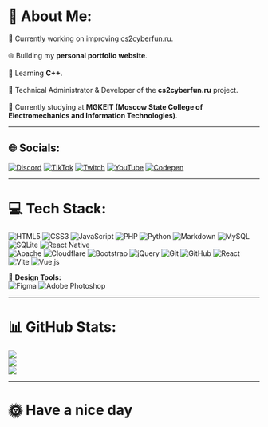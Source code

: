 # 💫 About Me:
🔭 Currently working on improving [cs2cyberfun.ru](https://cs2cyberfun.ru).<br>  
🌐 Building my **personal portfolio website**.<br>  
📘 Learning **C++**.<br>  
🤝 Technical Administrator & Developer of the **cs2cyberfun.ru** project.<br>  
🌱 Currently studying at **MGKEIT (Moscow State College of Electromechanics and Information Technologies)**.  

---

## 🌐 Socials:
[![Discord](https://img.shields.io/badge/Discord-%237289DA.svg?logo=discord&logoColor=white)](https://discord.gg/ZBRVN7Adp8)  [![TikTok](https://img.shields.io/badge/TikTok-%23000000.svg?logo=TikTok&logoColor=white)](https://tiktok.com/@freezyios)  [![Twitch](https://img.shields.io/badge/Twitch-%239146FF.svg?logo=Twitch&logoColor=white)](https://twitch.tv/freezyios)  [![YouTube](https://img.shields.io/badge/YouTube-%23FF0000.svg?logo=YouTube&logoColor=white)](https://youtube.com/@freezyios)  [![Codepen](https://img.shields.io/badge/Codepen-000000?logo=codepen&logoColor=white)](https://codepen.io/freezyios)  

---

# 💻 Tech Stack:
![HTML5](https://img.shields.io/badge/html5-%23E34F26.svg?style=for-the-badge&logo=html5&logoColor=white) ![CSS3](https://img.shields.io/badge/css3-%231572B6.svg?style=for-the-badge&logo=css3&logoColor=white) ![JavaScript](https://img.shields.io/badge/javascript-%23323330.svg?style=for-the-badge&logo=javascript&logoColor=%23F7DF1E) ![PHP](https://img.shields.io/badge/php-%23777BB4.svg?style=for-the-badge&logo=php&logoColor=white) ![Python](https://img.shields.io/badge/python-3670A0?style=for-the-badge&logo=python&logoColor=ffdd54) ![Markdown](https://img.shields.io/badge/markdown-%23000000.svg?style=for-the-badge&logo=markdown&logoColor=white) ![MySQL](https://img.shields.io/badge/mysql-4479A1.svg?style=for-the-badge&logo=mysql&logoColor=white) ![SQLite](https://img.shields.io/badge/sqlite-%2307405e.svg?style=for-the-badge&logo=sqlite&logoColor=white) ![React Native](https://img.shields.io/badge/react_native-%2320232a.svg?style=for-the-badge&logo=react&logoColor=%2361DAFB) <br>
![Apache](https://img.shields.io/badge/apache-%23D42029.svg?style=for-the-badge&logo=apache&logoColor=white) ![Cloudflare](https://img.shields.io/badge/Cloudflare-F38020?style=for-the-badge&logo=Cloudflare&logoColor=white) ![Bootstrap](https://img.shields.io/badge/bootstrap-%238511FA.svg?style=for-the-badge&logo=bootstrap&logoColor=white) ![jQuery](https://img.shields.io/badge/jquery-%230769AD.svg?style=for-the-badge&logo=jquery&logoColor=white) ![Git](https://img.shields.io/badge/git-%23F05033.svg?style=for-the-badge&logo=git&logoColor=white) ![GitHub](https://img.shields.io/badge/github-%23121011.svg?style=for-the-badge&logo=github&logoColor=white) ![React](https://img.shields.io/badge/react-%2320232a.svg?style=for-the-badge&logo=react&logoColor=%2361DAFB) ![Vite](https://img.shields.io/badge/vite-%23646CFF.svg?style=for-the-badge&logo=vite&logoColor=white) ![Vue.js](https://img.shields.io/badge/vue.js-%2335495e.svg?style=for-the-badge&logo=vuedotjs&logoColor=%234FC08D)

🎨 **Design Tools:**  
![Figma](https://img.shields.io/badge/figma-%23F24E1E.svg?style=for-the-badge&logo=figma&logoColor=white) ![Adobe Photoshop](https://img.shields.io/badge/adobe%20photoshop-%2331A8FF.svg?style=for-the-badge&logo=adobe%20photoshop&logoColor=white)  

---

# 📊 GitHub Stats:
![](https://github-readme-stats.vercel.app/api?username=FreezyIos&theme=dark&hide_border=true&include_all_commits=false&count_private=false)  
![](https://nirzak-streak-stats.vercel.app/?user=FreezyIos&theme=dark&hide_border=true)  
![](https://github-readme-stats.vercel.app/api/top-langs/?username=FreezyIos&theme=dark&hide_border=true&include_all_commits=false&count_private=false&layout=compact)  

---

# 🌞 Have a nice day

